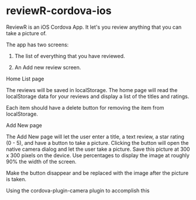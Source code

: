 # reviewR-cordova-ios

ReviewR is an iOS Cordova App. It let's you review anything that you can take a picture of. 

The app has two screens:

1. The list of everything that you have reviewed.

2. An Add new review screen.

Home List page

The reviews will be saved in localStorage. The home page will read the localStorage data for your reviews and display a list of the titles and ratings.

Each item should have a delete button for removing the item from localStorage.


Add New page

The Add New page will let the user enter a title, a text review, a star rating (0 - 5), and have a button to take a picture. Clicking the button will open the native camera dialog and let the user take a picture. Save this picture at 300 x 300 pixels on the device. Use percentages to display the image at roughly 90% the width of the screen. 

Make the button disappear and be replaced with the image after the picture is taken.

Using the cordova-plugin-camera plugin to accomplish this
